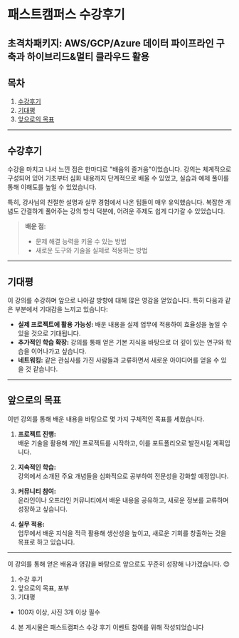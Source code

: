 # 패스트캠퍼스 수강후기
## 초격차패키지: AWS/GCP/Azure 데이터 파이프라인 구축과 하이브리드&멀티 클라우드 활용

## 목차
1. [수강후기](#수강후기)
2. [기대평](#기대평)
3. [앞으로의 목표](#앞으로의-목표)

---

## 수강후기
수강을 마치고 나서 느낀 점은 한마디로 "배움의 즐거움"이었습니다. 강의는 체계적으로 구성되어 있어 기초부터 심화 내용까지 단계적으로 배울 수 있었고, 실습과 예제 풀이를 통해 이해도를 높일 수 있었습니다.

특히, 강사님의 친절한 설명과 실무 경험에서 나온 팁들이 매우 유익했습니다. 복잡한 개념도 간결하게 풀어주는 강의 방식 덕분에, 어려운 주제도 쉽게 다가갈 수 있었습니다.

> **배운 점:**  
> - 문제 해결 능력을 키울 수 있는 방법  
> - 새로운 도구와 기술을 실제로 적용하는 방법  

---

## 기대평
이 강의를 수강하며 앞으로 나아갈 방향에 대해 많은 영감을 얻었습니다. 특히 다음과 같은 부분에서 기대감을 느끼고 있습니다:

- **실제 프로젝트에 활용 가능성:** 배운 내용을 실제 업무에 적용하여 효율성을 높일 수 있을 것으로 기대됩니다.  
- **추가적인 학습 확장:** 강의를 통해 얻은 기본 지식을 바탕으로 더 깊이 있는 연구와 학습을 이어나가고 싶습니다.  
- **네트워킹:** 같은 관심사를 가진 사람들과 교류하면서 새로운 아이디어를 얻을 수 있을 것 같습니다.

---

## 앞으로의 목표
이번 강의를 통해 배운 내용을 바탕으로 몇 가지 구체적인 목표를 세웠습니다.

1. **프로젝트 진행:**  
   배운 기술을 활용해 개인 프로젝트를 시작하고, 이를 포트폴리오로 발전시킬 계획입니다.  

2. **지속적인 학습:**  
   강의에서 소개된 주요 개념들을 심화적으로 공부하여 전문성을 강화할 예정입니다.  

3. **커뮤니티 참여:**  
   온라인이나 오프라인 커뮤니티에서 배운 내용을 공유하고, 새로운 정보를 교류하며 성장하고 싶습니다.

4. **실무 적용:**  
   업무에서 배운 지식을 적극 활용해 생산성을 높이고, 새로운 기회를 창출하는 것을 목표로 하고 있습니다.

---

이 강의를 통해 얻은 배움과 영감을 바탕으로 앞으로도 꾸준히 성장해 나가겠습니다. 😊


1. 수강 후기
2. 앞으로의 목표, 포부
3. 기대평
+ 100자 이상, 사진 3개 이상 필수
4. 본 게시물은 패스트캠퍼스 수강 후기 이벤트 참여를 위해 작성되었습니다
